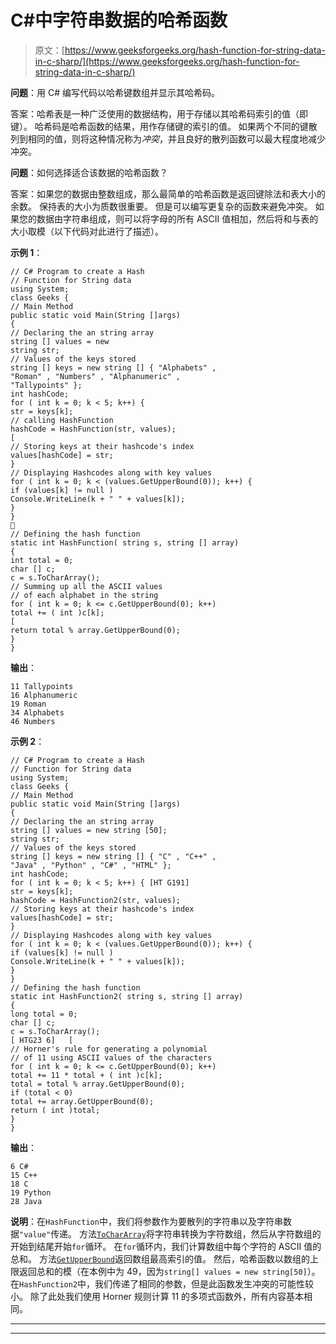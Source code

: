 # C#中字符串数据的哈希函数

> 原文：[https://www.geeksforgeeks.org/hash-function-for-string-data-in-c-sharp/](https://www.geeksforgeeks.org/hash-function-for-string-data-in-c-sharp/)

**问题**：用 C# 编写代码以哈希键数组并显示其哈希码。

答案：哈希表是一种广泛使用的数据结构，用于存储以其哈希码索引的值（即键）。 哈希码是哈希函数的结果，用作存储键的索引的值。 如果两个不同的键散列到相同的值，则将这种情况称为*冲突*，并且良好的散列函数可以最大程度地减少冲突。

**问题**：如何选择适合该数据的哈希函数？

答案：如果您的数据由整数组成，那么最简单的哈希函数是返回键除法和表大小的余数。 保持表的大小为质数很重要。 但是可以编写更复杂的函数来避免冲突。 如果您的数据由字符串组成，则可以将字母的所有 ASCII 值相加，然后将和与表的大小取模（以下代码对此进行了描述）。

**示例 1**：

```
// C# Program to create a Hash
// Function for String data
using System;
class Geeks {
// Main Method
public static void Main(String []args)
{
// Declaring the an string array
string [] values = new
string str;
// Values of the keys stored
string [] keys = new string [] { "Alphabets" ,
"Roman" , "Numbers" , "Alphanumeric" ,
"Tallypoints" };
int hashCode;
for ( int k = 0; k < 5; k++) {
str = keys[k];
// calling HashFunction
hashCode = HashFunction(str, values);
[
// Storing keys at their hashcode's index
values[hashCode] = str;
}
// Displaying Hashcodes along with key values
for ( int k = 0; k < (values.GetUpperBound(0)); k++) {
if (values[k] != null )
Console.WriteLine(k + " " + values[k]);
}
}

// Defining the hash function
static int HashFunction( string s, string [] array)
{
int total = 0;
char [] c;
c = s.ToCharArray();
// Summing up all the ASCII values
// of each alphabet in the string
for ( int k = 0; k <= c.GetUpperBound(0); k++)
total += ( int )c[k];
[
return total % array.GetUpperBound(0);
}
}
```

**输出**：

```
11 Tallypoints
16 Alphanumeric
19 Roman
34 Alphabets
46 Numbers

```

**示例 2**：

```
// C# Program to create a Hash
// Function for String data
using System;
class Geeks {
// Main Method
public static void Main(String []args)
{
// Declaring the an string array
string [] values = new string [50];
string str;
// Values of the keys stored
string [] keys = new string [] { "C" , "C++" ,
"Java" , "Python" , "C#" , "HTML" };
int hashCode;
for ( int k = 0; k < 5; k++) { [HT G191]
str = keys[k];
hashCode = HashFunction2(str, values);
// Storing keys at their hashcode's index
values[hashCode] = str;
}
// Displaying Hashcodes along with key values
for ( int k = 0; k < (values.GetUpperBound(0)); k++) {
if (values[k] != null )
Console.WriteLine(k + " " + values[k]);
}
}
// Defining the hash function
static int HashFunction2( string s, string [] array)
{
long total = 0;
char [] c;
c = s.ToCharArray();
[ HTG23 6]   [
// Horner's rule for generating a polynomial
// of 11 using ASCII values of the characters
for ( int k = 0; k <= c.GetUpperBound(0); k++)
total += 11 * total + ( int )c[k];
total = total % array.GetUpperBound(0);
if (total < 0)
total += array.GetUpperBound(0);
return ( int )total;
}
}
```

**输出**：

```
6 C#
15 C++
18 C
19 Python
28 Java

```

**说明**：在`HashFunction`中，我们将参数作为要散列的字符串以及字符串数据`"value"`传递。 方法[`ToCharArray`](https://www.geeksforgeeks.org/c-tochararray-method/)将字符串转换为字符数组，然后从字符数组的开始到结尾开始`for`循环。 在`for`循环内，我们计算数组中每个字符的 ASCII 值的总和。 方法[`GetUpperBound`](https://www.geeksforgeeks.org/c-finding-the-index-of-last-element-in-the-array/)返回数组最高索引的值。 然后，哈希函数以数组的上限返回总和的模（在本例中为 49，因为`string[] values = new string[50]`）。 在`HashFunction2`中，我们传递了相同的参数，但是此函数发生冲突的可能性较小。 除了此处我们使用 Horner 规则计算 11 的多项式函数外，所有内容基本相同。



* * *

* * *




